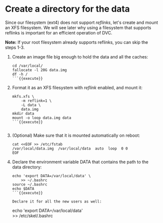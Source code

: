 # Create a directory for the data

Since our filesystem (ext4) does not support _reflinks_, let's create
and mount an XFS filesystem. We will see later why using a filesystem
that supports reflinks is important for an efficient operation of DVC.

**Note:** If your root filesystem already supports reflinks, you can
skip the steps 1-3.

1. Create an image file big enough to hold the data and all the
   caches:

   ```
   cd /var/local/
   fallocate -l 20G data.img
   df -h /
   ```{{execute}}
   
2. Format it as an XFS filesystem with _reflink_ enabled, and mount it:

   ```
   mkfs.xfs \
       -m reflink=1 \
       -L data \
       data.img
   mkdir data
   mount -o loop data.img data
   ```{{execute}}

   
3. (Optional) Make sure that it is mounted automatically on reboot:

   ```
   cat <<EOF >> /etc/fstab
   /var/local/data.img  /var/local/data  auto  loop  0 0
   EOF
   ```

4. Declare the environment variable DATA that contains the path to the
   data directory:

   ```
   echo 'export DATA=/var/local/data' \
       >> ~/.bashrc
   source ~/.bashrc
   echo $DATA
   ```{{execute}}
   
   Declare it for all the new users as well:

   ```
   echo 'export DATA=/var/local/data' \
       >> /etc/skel/.bashrc
   ```{{execute}}
   
